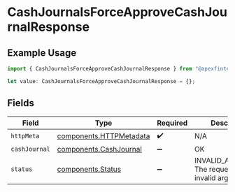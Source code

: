 # CashJournalsForceApproveCashJournalResponse

## Example Usage

```typescript
import { CashJournalsForceApproveCashJournalResponse } from "@apexfintechsolutions/ascend-sdk/models/operations";

let value: CashJournalsForceApproveCashJournalResponse = {};
```

## Fields

| Field                                                              | Type                                                               | Required                                                           | Description                                                        |
| ------------------------------------------------------------------ | ------------------------------------------------------------------ | ------------------------------------------------------------------ | ------------------------------------------------------------------ |
| `httpMeta`                                                         | [components.HTTPMetadata](../../models/components/httpmetadata.md) | :heavy_check_mark:                                                 | N/A                                                                |
| `cashJournal`                                                      | [components.CashJournal](../../models/components/cashjournal.md)   | :heavy_minus_sign:                                                 | OK                                                                 |
| `status`                                                           | [components.Status](../../models/components/status.md)             | :heavy_minus_sign:                                                 | INVALID_ARGUMENT: The request has an invalid argument.             |